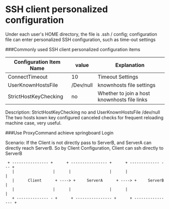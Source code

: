 # SSH client personalized configuration

Under each user's HOME directory, the file is .ssh / config; configuration file can enter personalized SSH configuration, such as time-out settings

###Commonly used SSH client personalized configuration items

|Configuration Item Name	|value	|Explanation
|--|--|--|
|ConnectTimeout	|10	|Timeout Settings
|UserKnownHostsFile	|/Dev/null	|knownhosts file settings
|StrictHostKeyChecking	|no	|Whether to join a host knownhosts file links

Description: StrictHostKeyChecking no and UserKnownHostsFile /dev/null The two hosts kown key configured canceled checks for frequent reloading machine case, very useful.

###Use ProxyCommand achieve springboard Login

Scenario: If the Client is not directly pass to ServerB, and ServerA can directly reach ServerB. So by Client Configuration, Client can ssh directly to ServerB

```
 + ---------------- +      + ---------------- +      + ------------- --- + 
   |                 |      |                 |      |                 | 
   |      Client      + ----> +     ServerA      + ----> +     ServerB      | 
   |                 |      |                 |      |                 | 
   + -------------- - +      + ---------------- +      + ---------------- +
```